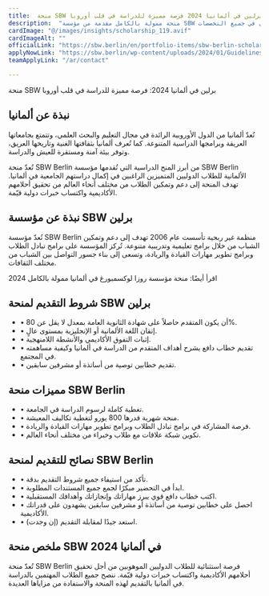 ```yaml
---
title:  منحة SBW برلين في ألمانيا 2024 فرصة مميزة للدراسة في قلب أوروبا 
description:  "منحة ممولة بالكامل مقدمة من مؤسسة SBW برلين في ألمانيا للدراسة في قلب أوروبا براتب شهري في جميع التخصصات" 
cardImage: "@/images/insights/scholarship_119.avif" 
cardImageAlt: "" 
officialLink: "https://sbw.berlin/en/portfolio-items/sbw-berlin-scholarship" 
applyNowLink: "https://sbw.berlin/wp-content/uploads/2024/01/Guidelines_SBWBerlinScholarship_InternationalStudents-1.pdf" 
teamApplyLink: "/ar/contact"

---
```


منحة SBW برلين في ألمانيا 2024: فرصة مميزة للدراسة في قلب أوروبا

## نبذة عن ألمانيا

تُعدّ ألمانيا من الدول الأوروبية الرائدة في مجال التعليم والبحث العلمي، وتتمتع بجامعاتها العريقة وبرامجها الدراسية المتنوعة. كما تُعرف ألمانيا بثقافتها الغنية وتاريخها العريق، وتوفر بيئة آمنة ومستقرة للعيش والدراسة.

تُعدّ منحة SBW Berlin من أبرز المنح الدراسية التي تُقدمها مؤسسة SBW Berlin الألمانية للطلاب الدوليين المتميزين الراغبين في إكمال دراستهم الجامعية في ألمانيا. تهدف المنحة إلى دعم وتمكين الطلاب من مختلف أنحاء العالم من تحقيق أحلامهم الأكاديمية واكتساب خبرات دولية قيّمة.

## نبذة عن مؤسسة SBW برلين

تُعدّ مؤسسة SBW Berlin منظمة غير ربحية تأسست عام 2006 تهدف إلى دعم وتمكين الشباب من خلال برامج تعليمية وتدريبية متنوعة. تُركز المؤسسة على برامج تبادل الطلاب وبرامج تطوير مهارات القيادة والريادة، وتسعى إلى بناء جسور التواصل بين الشباب من مختلف الثقافات.

اقرأ أيضًا: منحة مؤسسة روزا لوكسمبورغ في ألمانيا ممولة بالكامل 2024

## شروط التقديم لمنحة SBW برلين

- • أن يكون المتقدم حاصلاً على شهادة الثانوية العامة بمعدل لا يقل عن 80%.
- • إتقان اللغة الألمانية أو الإنجليزية بمستوى عالٍ.
- • إثبات التفوق الأكاديمي والأنشطة اللامنهجية.
- • تقديم خطاب دافع يشرح أهداف المتقدم من الدراسة في ألمانيا وكيفية مساهمته في المجتمع.
- • تقديم خطابين توصية من أساتذة أو مشرفين سابقين.

## مميزات منحة SBW Berlin

- • تغطية كاملة لرسوم الدراسة في الجامعة.
- • منحة شهرية قدرها 800 يورو لتغطية تكاليف المعيشة.
- • فرصة المشاركة في برامج تبادل الطلاب وبرامج تطوير مهارات القيادة والريادة.
- • تكوين شبكة علاقات مع طلاب وخبراء من مختلف أنحاء العالم.

## نصائح للتقديم لمنحة SBW Berlin

- • تأكد من استيفاء جميع شروط التقديم بدقة.
- • ابدأ في التحضير مبكرًا لجمع جميع المستندات المطلوبة.
- • اكتب خطاب دافع قوي يبرز مهاراتك وإنجازاتك وأهدافك المستقبلية.
- • احصل على خطابين توصية من أساتذة أو مشرفين سابقين يشهدون على قدراتك الأكاديمية.
- • استعد جيدًا لمقابلة التقديم (إن وجدت).

## ملخص منحة SBW في ألمانيا 2024

تُعدّ منحة SBW Berlin فرصة استثنائية للطلاب الدوليين الموهوبين من أجل تحقيق أحلامهم الأكاديمية واكتساب خبرات دولية قيّمة. ننصح جميع الطلاب المهتمين بالدراسة في ألمانيا بالتقديم لهذه المنحة والاستفادة من مزاياها العديدة.

